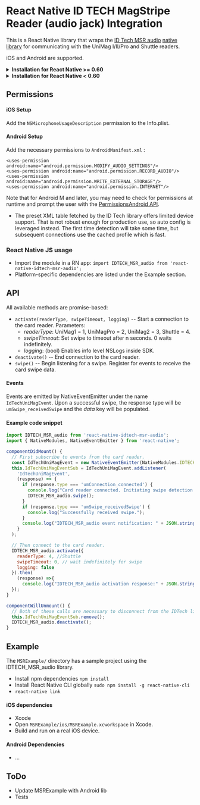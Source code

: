 # React Native ID TECH MagStripe Reader (audio jack) Integration

This is a React Native library that wraps the [ID Tech MSR audio](http://www.idtechproducts.com/products/mobile-readers/msr-only) [native library](https://atlassian.idtechproducts.com/confluence/display/KB/Shuttle+-+downloads) for communicating with the UniMag I/II/Pro and Shuttle readers.

iOS and Android are supported.

<details>
<summary><strong>Installation for React Native >= 0.60</strong></summary>

Run

    npm install https://github.com/oncethere/react-native-idtech-msr-audio --save

Auto-linking is enabled for React Native >= 0.6.0. After installing run

    (cd ios && pod install)

</details>

<details>
<summary><strong>Installation for React Native < 0.60</strong></summary>

For older versions of React native:

- `react-native link`

#### iOS setup

- Add _AVFoundation_, _AudioToolbox_, _MediaPlayer_ frameworks to the project (Build Phases -> Link Binary With Libraries)

#### Android setup

Check whether `react-native-link` performed the configuration correctly. If not...

- Add to `android/settings.gradle` if `react-native link` didn't:

```
include ':react-native-idtech-msr-audio'
project(':react-native-idtech-msr-audio').projectDir = new File(rootProject.projectDir, '../node_modules/react-native-idtech-msr-audio/android')
```

- Add to `android/app/build.gradle` :

```
dependencies {
  compile project(':react-native-idtech-msr-audio')
}
```

- Add to `MainApplication.java` :

```
  import com.oncethere.idtechmsraudio.IDTechMSRAudioPackage;
  // ...

  public class MainApplication extends Application implements ReactApplication {

    private final ReactNativeHost mReactNativeHost = new ReactNativeHost(this) {

      // ...

      @Override
      protected List<ReactPackage> getPackages() {
        return Arrays.<ReactPackage>asList(
            new MainReactPackage(),
              new IDTechMSRAudioPackage(),
              // ...
        );
      }
    }
  }
```

</details>

## Permissions

#### iOS Setup

Add the `NSMicrophoneUsageDescription` permission to the Info.plist.

#### Android Setup

Add the necessary permissions to `AndroidManifest.xml` :

```
<uses-permission android:name="android.permission.MODIFY_AUDIO_SETTINGS"/>
<uses-permission android:name="android.permission.RECORD_AUDIO"/>
<uses-permission android:name="android.permission.WRITE_EXTERNAL_STORAGE"/>
<uses-permission android:name="android.permission.INTERNET"/>
```

Note that for Android M and later, you may need to check for permissions at runtime and prompt the user with the [PermissionsAndroid API](https://facebook.github.io/react-native/docs/permissionsandroid.html).

- The preset XML table fetched by the ID Tech library offers limited device support. That is not robust enough for production use, so auto config is leveraged instead. The first time detection will take some time, but subsequent connections use the cached profile which is fast.

### React Native JS usage

- Import the module in a RN app:
  `import IDTECH_MSR_audio from 'react-native-idtech-msr-audio';`
- Platform-specific dependencies are listed under the Example section.

## API

All available methods are promise-based:

- `activate(readerType, swipeTimeout, logging)` -- Start a connection to the card reader. Parameters:
  - _readerType_: UniMag1 = 1, UniMagPro = 2, UniMag2 = 3, Shuttle = 4.
  - _swipeTimeout_: Set swipe to timeout after n seconds. 0 waits indefinitely.
  - _logging_: (bool) Enables info level NSLogs inside SDK.
- `deactivate()` -- End connection to the card reader.
- `swipe()` -- Begin listening for a swipe. Register for events to receive the card swipe data.

#### Events

Events are emitted by NativeEventEmitter under the name `IdTechUniMagEvent`. Upon a successful swipe, the response type will be `umSwipe_receivedSwipe` and the _data_ key will be populated.

#### Example code snippet

```Javascript
import IDTECH_MSR_audio from 'react-native-idtech-msr-audio';
import { NativeModules, NativeEventEmitter } from 'react-native';

componentDidMount() {
  // First subscribe to events from the card reader.
  const IdTechUniMagEvent = new NativeEventEmitter(NativeModules.IDTECH_MSR_audio);
  this.IdTechUniMagEventSub = IdTechUniMagEvent.addListener(
    'IdTechUniMagEvent',
    (response) => {
      if (response.type === 'umConnection_connected') {
        console.log("Card reader connected. Initiating swipe detection...");
        IDTECH_MSR_audio.swipe();
      }
      if (response.type === 'umSwipe_receivedSwipe') {
        console.log("Successfully received swipe.");
      }
      console.log("IDTECH_MSR_audio event notification: " + JSON.stringify(response));
    }
  );

  // Then connect to the card reader.
  IDTECH_MSR_audio.activate({
    readerType: 4, //Shuttle
    swipeTimeout: 0, // wait indefinitely for swipe
    logging: false
  }).then(
    (response) =>{
      console.log("IDTECH_MSR_audio activation response:" + JSON.stringify(response));
  });
}

componentWillUnmount() {
  // Both of these calls are necessary to disconnect from the IDTech library.
  this.IdTechUniMagEventSub.remove();
  IDTECH_MSR_audio.deactivate();
}
```

## Example

The `MSRExample/` directory has a sample project using the IDTECH_MSR_audio library.

- Install npm dependencies `npm install`
- Install React Native CLI globally `sudo npm install -g react-native-cli`
- `react-native link`

#### iOS dependencies

- Xcode
- Open `MSRExample/ios/MSRExample.xcworkspace` in Xcode.
- Build and run on a real iOS device.

#### Android Dependencies

- ...

## ToDo

- Update MSRExample with Android lib
- Tests
